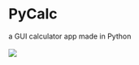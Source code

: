 # PyCalc
a GUI calculator app made in Python
<br><br>
<img src="https://fbcdn-photos-c-a.akamaihd.net/hphotos-ak-xaf1/v/t1.0-0/s526x395/13932934_1094574287306219_2511061581592822913_n.jpg?oh=f7dfbcd00bec4e5d7770fc2694bc29ee&oe=58478C3F&__gda__=1478020659_a324bb6f03a285d879fdf54f8b79e027">
